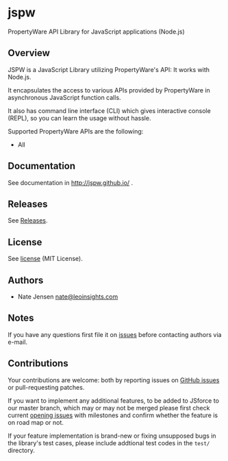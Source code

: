 # jspw 

PropertyWare API Library for JavaScript applications (Node.js)

## Overview

JSPW is a JavaScript Library utilizing PropertyWare's API: It works with Node.js.

It encapsulates the access to various APIs provided by PropertyWare in asynchronous JavaScript function calls.

It also has command line interface (CLI) which gives interactive console (REPL), so you can learn the usage without hassle.

Supported PropertyWare APIs are the following:

- All

## Documentation

See documentation in http://jspw.github.io/ .

## Releases

See [Releases](https://github.com/burleyb/jspw/releases).

## License

See [license](LICENSE) (MIT License).

## Authors

- Nate Jensen <nate@leoinsights.com>


## Notes

If you have any questions first file it on [issues](https://github.com/burleyb/jspw/issues) before contacting authors via e-mail.

## Contributions

Your contributions are welcome: both by reporting issues on [GitHub issues](https://github.com/burleyb/jspw/issues) or pull-requesting patches.

If you want to implement any additional features, to be added to JSforce to our master branch, which may or may not be merged please first check current [opening issues](https://github.com/burleyb/jspw/issues?q=is%3Aopen) with milestones and confirm whether the feature is on road map or not.

If your feature implementation is brand-new or fixing unsupposed bugs in the library's test cases, please include addtional test codes in the `test/` directory.
